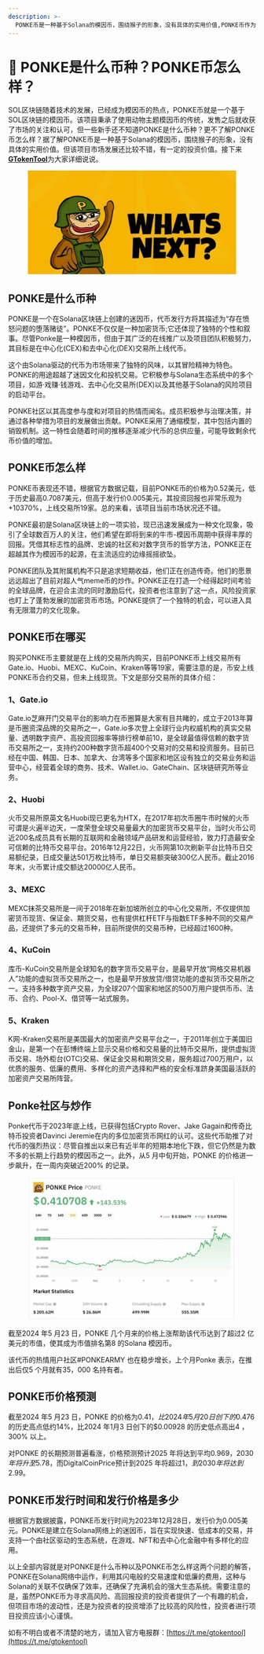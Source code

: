 ```yaml
---
description: >-
  PONKE币是一种基于Solana的模因币，围绕猴子的形象，没有具体的实用价值,PONKE币作为一个新兴的模因币项目，不断上涨的市场价格也使其拥有一批忠实粉丝,那么，究竟PONKE是什么币种？PONKE币怎么样？在哪买？下文将为大家详细介绍
---
```


# 👏 PONKE是什么币种？PONKE币怎么样？

SOL区块链随着技术的发展，已经成为模因币的热点，PONKE币就是一个基于SOL区块链的模因币。该项目秉承了使用动物主题模因币的传统，发售之后就收获了市场的关注和认可，但一些新手还不知道PONKE是什么币种？更不了解PONKE币怎么样？据了解PONKE币是一种基于Solana的模因币，围绕猴子的形象，没有具体的实用价值。但该项目市场发展还比较不错，有一定的投资价值。接下来[**GTokenTool**](https://www.gtokentool.com)为大家详细说说。

<figure><img src="../.gitbook/assets/Screenshot (1) (1).png" alt=""><figcaption></figcaption></figure>

## PONKE是什么币种

PONKE是一个在Solana区块链上创建的迷因币，代币发行方将其描述为“存在愤怒问题的堕落赌徒”。PONKE不仅仅是一种加密货币;它还体现了独特的个性和叙事。尽管Ponke是一种模因币，但由于其广泛的在线推广以及项目团队积极努力，其目标是在中心化(CEX)和去中心化(DEX)交易所上线代币。

这个由Solana驱动的代币为市场带来了独特的风味，以其冒险精神为特色。PONKE的用途超越了迷因文化和投机交易。它积极参与Solana生态系统中的多个项目，如游·戏赚·钱游戏、去中心化交易所(DEX)以及其他基于Solana的风险项目的启动平台。

PONKE社区以其高度参与度和对项目的热情而闻名。成员积极参与治理决策，并通过各种举措为项目的发展做出贡献。PONKE采用了通缩模型，其中包括内置的销毁机制。这一特性会随着时间的推移逐渐减少代币的总供应量，可能导致剩余代币价值的增加。

## PONKE币怎么样

PONKE币表现还不错，根据官方数据记载，目前PONKE币的价格为0.52美元，低于历史最高0.7087美元，但高于发行价0.005美元，其投资回报也非常乐观为+10370%，上线交易所19家。总的来看，该项目当前市场状况还不错。

PONKE最初是Solana区块链上的一项实验，现已迅速发展成为一种文化现象，吸引了全球数百万人的关注，他们希望在即将到来的牛市-模因币周期中获得丰厚的回报。凭借其标志性的品牌、忠诚的社区和对数字货币的哲学方法，PONKE正在超越其作为模因币的起源，在主流适应的边缘摇摇欲坠。

PONKE团队及其附属机构不只是追求短期收益，他们正在创造传奇。他们的愿景远远超出了目前对超人气meme币的炒作。PONKE正在打造一个经得起时间考验的全球品牌，在迎合主流的同时激励后代，投资者也注意到了这一点，风险投资家也盯上了蓬勃发展的加密货币市场。PONKE提供了一个独特的机会，可以进入具有无限潜力的文化现象。

## PONKE币在哪买

购买PONKE币主要就是在上线的交易所内购买，目前PONKE币上线交易所有Gate.io、Huobi、MEXC、KuCoin、Kraken等等19家，需要注意的是，币安上线PONKE币合约交易，但未上线现货。下文是部分交易所的具体介绍：

### 1、Gate.io

Gate.io芝麻开门交易平台的影响力在币圈算是大家有目共睹的，成立于2013年算是币圈资深品牌的交易所之一，Gate.io多次登上全球行业内权威机构的真实交易量、透明数字资产、高投资回报率等排行榜单前10，是全球最值得信赖的数字货币交易所之一，支持约200种数字货币超400个交易对的交易和投资服务。目前已经在中国、韩国、日本、加拿大、台湾等多个国家和地区设有独立的交易业务和运营中心，经营着全球的商务、技术、Wallet.io、GateChain、区块链研究所等业务。

### 2、Huobi

火币交易所原英文名Huobi现已更名为HTX，在2017年初次币圈牛市时候的火币可谓是火遍半边天，一度荣登全球交易量最大的加密货币交易平台，当时火币公司近200名成员具有长期的互联网和金融领域产品研发和运营经验，致力打造最安全可信赖的比特币交易平台。2016年12月22日，火币网第10次刷新平台比特币日交易额纪录，日成交量达501万枚比特币，单日交易额突破300亿人民币。截止2016年末，火币累计成交额达20000亿人民币。

### 3、MEXC

MEXC抹茶交易所是一间于2018年在新加坡所创立的中心化交易所，不仅提供加密货币现货、保证金、期货交易，也有提供杠杆ETF与指数ETF多种不同的交易产品，还提供了多元的交易币种，目前所提供的交易币种，已经超过1600种。

### 4、KuCoin

库币-KuCoin交易所是全球知名的数字货币交易平台，是最早开放“网格交易机器人”功能的虚拟货币交易所之一，也是最早开放放贷/借贷功能的虚拟货币交易所之一。支持多种数字资产交易，为全球207个国家和地区的500万用户提供币币、法币、合约、Pool-X、借贷等一站式服务。

### 5、Kraken

K网-Kraken交易所是美国最大的加密资产交易平台之一，于2011年创立于美国旧金山，是第一个在彭博终端上显示交易价格和交易量的比特币交易所，提供虚拟货币交易、场外柜台(OTC)交易、保证金交易和期货交易，服务超过700万用户，以优质的服务、低廉的费用、多样化的资产选择和严格的安全标准跻身美国最活跃的加密资产交易所阵营。

## Ponke社区与炒作

Ponke代币于2023年底上线，已获得包括Crypto Rover、Jake Gagain和传奇比特币投资者Davinci Jeremie在内的多位加密货币网红的认可。这些代币助推了对代币的强烈热议：尽管自推出以来已有近半年的短期本地化下跌，但它仍然是为数不多的长期上行趋势的模因币之一。此外，从5 月中旬开始，PONKE 的价格进一步飙升，在一周内突破近200% 的记录。

<figure><img src="../.gitbook/assets/222.png" alt=""><figcaption></figcaption></figure>

截至2024 年5 月23 日，PONKE 几个月来的价格上涨帮助该代币达到了超过2 亿美元的市值，使其成为市值排名第8 的Solana 模因币。

该代币的热情用户社区#PONKEARMY 也在稳步增长，上个月Ponke 表示，在推出后仅5 个月就有35，000 名持有者。

## PONKE币价格预测

截至2024 年5 月23 日，PONKE 的价格为$0.41，比2024 年5 月20 日创下的$0.476 的历史高点低约14%，比2024 年1月3 日创下的$0.00928 的历史低点高出4 ，300% 以上。

对PONKE 的长期预测普遍看涨，价格预测预计2025 年将达到平均$0.969，2030 年将升至$5.78，而DigitalCoinPrice预计到2025 年将超过$1，到2030 年将达到$2.99。

## PONKE币发行时间和发行价格是多少

根据官方数据披露，PONKE币发行时间为2023年12月28日，发行价为0.005美元。PONKE是建立在Solana网络上的迷因币，旨在实现快速、低成本的交易，并支持一个由社区驱动的生态系统，在游戏、NFT和去中心化金融中有多样化的应用。

以上全部内容就是对PONKE是什么币种以及PONKE币怎么样这两个问题的解答，PONKE在Solana网络中运作，利用其闪电般的交易速度和低廉的费用，这种与Solana的关联不仅确保了效率，还确保了充满机会的强大生态系统。需要注意的是，虽然PONKE币为寻求高风险、高回报投资的投资者提供了一个有趣的机会，但项目市场的波动性，还是为投资者的投资增添了比较高的风险性，投资者进行项目投资应该小心谨慎。



如有不明白或者不清楚的地方，请加入官方电报群：[https://t.me/gtokentool](https://t.me/gtokentool)
